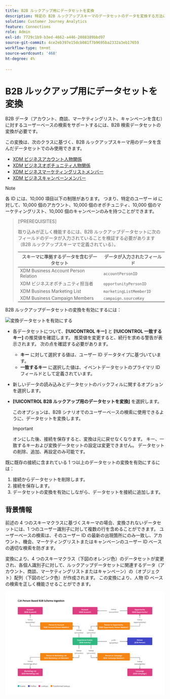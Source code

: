 ```yaml
---
title: B2B ルックアップ用にデータセットを変換
description: 特定の B2B ルックアップスキーマのデータセットのデータを変換する方法について説明します
solution: Customer Journey Analytics
feature: Connections
role: Admin
exl-id: 7729c1b9-b3ed-4662-a446-2088389bbd97
source-git-commit: 4ce2eb397e15dcb081f7b9695ba2332a3eb17659
workflow-type: tm+mt
source-wordcount: '468'
ht-degree: 4%

---
```


# B2B ルックアップ用にデータセットを変換

B2B データ（アカウント、商談、マーケティングリスト、キャンペーンを含む）に対するユーザーベースの検索をサポートするには、B2B 検索データセットの変換が必要です。

この変換は、次のクラスに基づく、B2B ルックアップスキーマ用のデータを含んだデータセットでのみ使用できます。

* [XDM ビジネスアカウント人物関係 ](https://experienceleague.adobe.com/en/docs/experience-platform/xdm/classes/b2b/business-account-person-relation)
* [XDM ビジネスオポチュニティ人物関係 ](https://experienceleague.adobe.com/en/docs/experience-platform/xdm/classes/b2b/business-opportunity-person-relation)
* [XDM ビジネスマーケティングリストメンバー ](https://experienceleague.adobe.com/en/docs/experience-platform/xdm/classes/b2b/business-marketing-list-members)
* [XDM ビジネスキャンペーンメンバー ](https://experienceleague.adobe.com/en/docs/experience-platform/xdm/classes/b2b/business-campaign-members)

>[!NOTE]
>
>各 ID には、10,000 項目以下の制限があります。 つまり、特定のユーザー id に対して、10,000 個のアカウント、10,000 個のオポチュニティ、10,000 個のマーケティングリスト、10,000 個のキャンペーンのみを持つことができます。

>[!PREREQUISITES]
>
>取り込みが正しく機能するには、B2B ルックアップデータセットに次のフィールドのデータが入力されていることを検証する必要があります（B2B ルックアップスキーマで定義されている）。
>
>| スキーマに準拠するデータを含むデータセット | データが入力されたフィールド |
>|---|---|
>| XDM Business Account Person Relation | `accountPersonID` |
>| XDM ビジネスオポチュニティ担当者 | `opportunityPersonID` |
>| XDM Business Marketing List | `marketingListMemberID` |
>| XDM Business Campaign Members | `campaign.sourceKey` |
>

B2B ルックアップデータセットの変換を有効にするには：

![ 変換データセットを有効にする ](/help/connections/assets/transform.gif)

* 各データセットについて、**[!UICONTROL キー]** と **[!UICONTROL 一致するキー]** の推奨値を確認します。 推奨値を変更すると、続行を求める警告が表示されます。 次の点を確認する必要があります。

   * **キー** に対して選択する値は、ユーザー ID データタイプに基づいています。
   * **一致するキー** に選択した値は、イベントデータセットのプライマリ ID フィールドとして定義されています。

* 新しいデータの読み込みとデータセットのバックフィルに関するオプションを選択します。

* **[!UICONTROL B2B ルックアップ用のデータセットを変換]** を選択します。

  このオプションは、B2B シナリオでのユーザーベースの検索に使用できるように、データセットを変換します。


  >[!IMPORTANT]
  >
  >オンにした後、接続を保存すると、変換は元に戻せなくなります。 キー、一致するキーおよび変換データセットの設定は変更できません。 データセットの削除、追加、再設定のみ可能です。

既に既存の接続に含まれている 1 つ以上のデータセットの変換を有効にするには：

1. 接続からデータセットを削除します。
1. 接続を保存します。
1. データセットの変換を有効にしながら、データセットを接続に追加します。

## 背景情報

前述の 4 つのスキーマクラスに基づくスキーマの場合、変換されないデータセットには、1 つのユーザー識別子に対して複数の行を含めることができます。 ユーザーベースの検索は、そのユーザー ID の最新の出現箇所にのみ一致し、アカウント、機会、マーケティングリストまたはキャンペーンのユーザー ID ベースの適切な検索を防ぎます。

変換により、4 つのスキーマクラス（下図のオレンジ色）のデータセットが変更され、各個人識別子に対して、ルックアップデータセットに関連するデータ（アカウント、商談、マーケティングリストまたはキャンペーン）の（オブジェクト）配列（下図のピンク色）が作成されます。 この変換により、人物 ID ベースの検索を正しく機能させることができます。

![B2B スキーマ ](./assets/b2b-schemas.svg)
